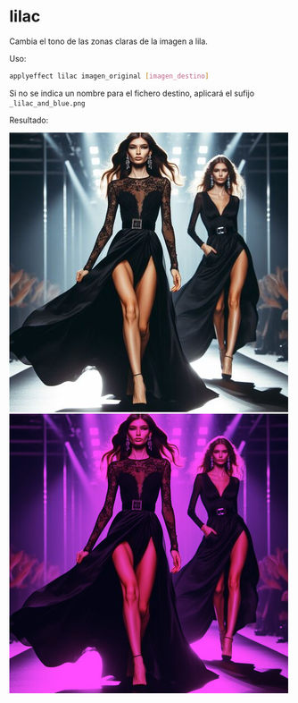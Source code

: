 # lilac

Cambia el tono de las zonas claras de la imagen a lila.

Uso:

``` sh
applyeffect lilac imagen_original [imagen_destino]
```

Si no se indica un nombre para el fichero destino, aplicará el sufijo `_lilac_and_blue.png`

Resultado:

![imagen original](../../images/image.jpg)
![lilac](../../images/image_lilac_and_blue.png)
